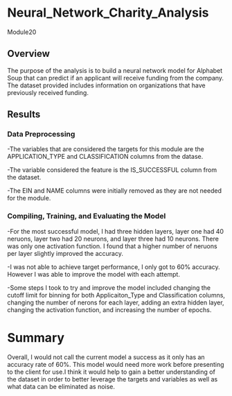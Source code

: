 # Neural_Network_Charity_Analysis
Module20

## Overview
The purpose of the analysis is to build a neural network model for Alphabet Soup that can predict if an applicant will receive funding from the company. The dataset provided includes information on organizations that have previously received funding.

## Results

### Data Preprocessing
-The variables that are considered the targets for this module are the APPLICATION_TYPE and CLASSIFICATION columns from the datase.

-The variable considered the feature is the IS_SUCCESSFUL column from the dataset.

-The EIN and NAME columns were initially removed as they are not needed for the module.

### Compiling, Training, and Evaluating the Model
-For the most successful model, I had three hidden layers, layer one had 40 neruons, layer two had 20 neurons, and layer three had 10 neurons. There was only one activation function. I found that a higher number of neruons per layer slightly improved the accuracy.

-I was not able to achieve target performance, I only got to 60% accuracy. However I was able to improve the model with each attempt.

-Some steps I took to try and improve the model included changing the cutoff limit for binning for both Applicaiton_Type and Classification columns, changing the number of nerons for each layer, adding an extra hidden layer, changing the activation function, and increasing the number of epochs.

# Summary
Overall, I would not call the current model a success as it only has an accuracy rate of 60%. This model would need more work before presenting to the client for use.I think it would help to gain a better understanding of the dataset in order to better leverage the targets and variables as well as what data can be eliminated as noise. 
